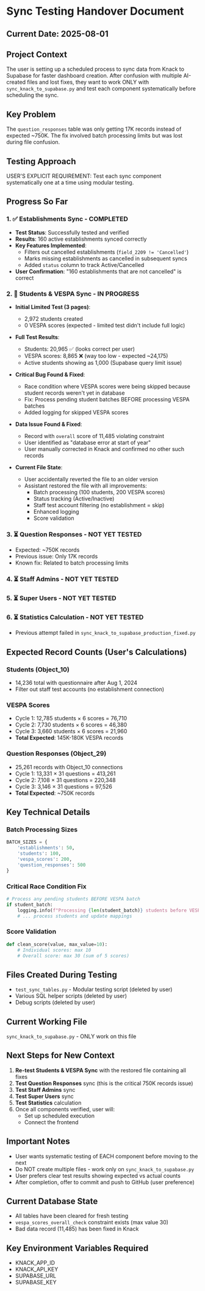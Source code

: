 # Sync Testing Handover Document

## Current Date: 2025-08-01

## Project Context
The user is setting up a scheduled process to sync data from Knack to Supabase for faster dashboard creation. After confusion with multiple AI-created files and lost fixes, they want to work ONLY with `sync_knack_to_supabase.py` and test each component systematically before scheduling the sync.

## Key Problem
The `question_responses` table was only getting 17K records instead of expected ~750K. The fix involved batch processing limits but was lost during file confusion.

## Testing Approach
USER'S EXPLICIT REQUIREMENT: Test each sync component systematically one at a time using modular testing.

## Progress So Far

### 1. ✅ Establishments Sync - COMPLETED
- **Test Status**: Successfully tested and verified
- **Results**: 160 active establishments synced correctly
- **Key Features Implemented**:
  - Filters out cancelled establishments (`field_2209 != 'Cancelled'`)
  - Marks missing establishments as cancelled in subsequent syncs
  - Added `status` column to track Active/Cancelled
- **User Confirmation**: "160 establishments that are not cancelled" is correct

### 2. 🔄 Students & VESPA Sync - IN PROGRESS
- **Initial Limited Test (3 pages)**: 
  - 2,972 students created
  - 0 VESPA scores (expected - limited test didn't include full logic)
  
- **Full Test Results**:
  - Students: 20,965 ✅ (looks correct per user)
  - VESPA scores: 8,865 ❌ (way too low - expected ~24,175)
  - Active students showing as 1,000 (Supabase query limit issue)

- **Critical Bug Found & Fixed**:
  - Race condition where VESPA scores were being skipped because student records weren't yet in database
  - Fix: Process pending student batches BEFORE processing VESPA batches
  - Added logging for skipped VESPA scores

- **Data Issue Found & Fixed**:
  - Record with `overall` score of 11,485 violating constraint
  - User identified as "database error at start of year" 
  - User manually corrected in Knack and confirmed no other such records

- **Current File State**:
  - User accidentally reverted the file to an older version
  - Assistant restored the file with all improvements:
    - Batch processing (100 students, 200 VESPA scores)
    - Status tracking (Active/Inactive)
    - Staff test account filtering (no establishment = skip)
    - Enhanced logging
    - Score validation

### 3. ⏳ Question Responses - NOT YET TESTED
- Expected: ~750K records
- Previous issue: Only 17K records
- Known fix: Related to batch processing limits

### 4. ⏳ Staff Admins - NOT YET TESTED

### 5. ⏳ Super Users - NOT YET TESTED

### 6. ⏳ Statistics Calculation - NOT YET TESTED
- Previous attempt failed in `sync_knack_to_supabase_production_fixed.py`

## Expected Record Counts (User's Calculations)

### Students (Object_10)
- 14,236 total with questionnaire after Aug 1, 2024
- Filter out staff test accounts (no establishment connection)

### VESPA Scores
- Cycle 1: 12,785 students × 6 scores = 76,710
- Cycle 2: 7,730 students × 6 scores = 46,380  
- Cycle 3: 3,660 students × 6 scores = 21,960
- **Total Expected**: 145K-180K VESPA records

### Question Responses (Object_29)
- 25,261 records with Object_10 connections
- Cycle 1: 13,331 × 31 questions = 413,261
- Cycle 2: 7,108 × 31 questions = 220,348
- Cycle 3: 3,146 × 31 questions = 97,526
- **Total Expected**: ~750K records

## Key Technical Details

### Batch Processing Sizes
```python
BATCH_SIZES = {
    'establishments': 50,
    'students': 100,
    'vespa_scores': 200,
    'question_responses': 500
}
```

### Critical Race Condition Fix
```python
# Process any pending students BEFORE VESPA batch
if student_batch:
    logging.info(f"Processing {len(student_batch)} students before VESPA batch...")
    # ... process students and update mappings
```

### Score Validation
```python
def clean_score(value, max_value=10):
    # Individual scores: max 10
    # Overall score: max 30 (sum of 5 scores)
```

## Files Created During Testing
- `test_sync_tables.py` - Modular testing script (deleted by user)
- Various SQL helper scripts (deleted by user)
- Debug scripts (deleted by user)

## Current Working File
`sync_knack_to_supabase.py` - ONLY work on this file

## Next Steps for New Context
1. **Re-test Students & VESPA Sync** with the restored file containing all fixes
2. **Test Question Responses** sync (this is the critical 750K records issue)
3. **Test Staff Admins** sync
4. **Test Super Users** sync  
5. **Test Statistics** calculation
6. Once all components verified, user will:
   - Set up scheduled execution
   - Connect the frontend

## Important Notes
- User wants systematic testing of EACH component before moving to the next
- Do NOT create multiple files - work only on `sync_knack_to_supabase.py`
- User prefers clear test results showing expected vs actual counts
- After completion, offer to commit and push to GitHub (user preference)

## Current Database State
- All tables have been cleared for fresh testing
- `vespa_scores_overall_check` constraint exists (max value 30)
- Bad data record (11,485) has been fixed in Knack

## Key Environment Variables Required
- KNACK_APP_ID
- KNACK_API_KEY  
- SUPABASE_URL
- SUPABASE_KEY